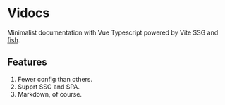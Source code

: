# Vidocs

Minimalist documentation with Vue Typescript powered by Vite SSG and [fish](https://github.com/akarachen/fish).

## Features

1. Fewer config than others.
2. Supprt SSG and SPA.
3. Markdown, of course.
